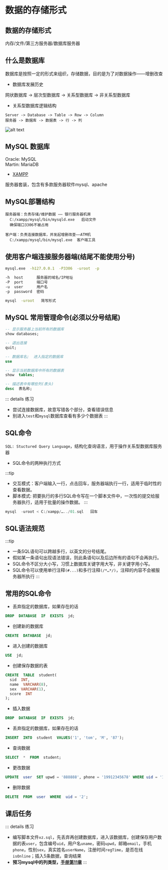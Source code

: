 # 数据的存储形式

## 数据的存储形式

内存/文件/第三方服务器/数据库服务器

## 什么是数据库

数据库是按照一定的形式来组织，存储数据，目的是为了对数据操作——增删改查

- 数据库发展历史

网状数据库 -> 层次型数据库 -> 关系型数据库 -> 非关系型数据库

- 关系型数据库逻辑结构 

```
Server -> Database -> Table -> Row -> Column
服务器 -> 数据库 -> 数据表 -> 行 -> 列
```

![alt text](https://images.aftersoil.xyz/wiki/image/MySQL/mysql-structure.png)

## MySQL 数据库

Oracle:  MySQL    
Martin:  MariaDB

- [XAMPP](https://www.apachefriends.org/download.html)

服务器套装，包含有多款服务器软件mysql、apache

## MySQL部署结构

```
服务器端：负责存储/维护数据 —— 银行服务器机房
  C:/xampp/mysql/bin/mysqld.exe   启动文件
  确保端口3306不被占用

客户端：负责连接数据库，并发起增删改查——ATM机
  C:/xampp/mysql/bin/mysql.exe  客户端工具
```

## 使用客户端连接服务器端(结尾不能使用分号)

```sh
mysql.exe  -h127.0.0.1  -P3306  -uroot  -p

-h  host      服务器的域名/IP地址
-P  port      端口号
-u  user      用户名
-p  password  密码

mysql  -uroot   简写形式
```

## MySQL 常用管理命令(必须以分号结尾)

```sql
-- 显示服务器上当前所有的数据库     
show databases;  

-- 退出连接
quit;  

-- 数据库名;  进入指定的数据库
use  

-- 显示当前数据库中所有的数据表
show  tables;  

-- 描述表中有哪些列(表头)
desc  表名称;  
```
::: details 练习
- 尝试连接数据库，故意写错各个部分，查看错误信息
- 别进入`test`和`mysql`数据库查看有多少个数据表
:::

## SQL命令

`SQL: Stuctured Query Language`，结构化查询语言，用于操作关系型数据库服务器

- SQL命令的两种执行方式

:::tip
- 交互模式：客户端输入一行，点击回车，服务器端执行一行，适用于临时性的查看数据。
- 脚本模式: 把要执行的多行SQL命令写在一个脚本文件中，一次性的提交给服务器执行，适用于批量的操作数据。
:::

```sql
mysql  -uroot < C:/xampp/…../01.sql   回车
```

## SQL语法规范

:::tip
- 一条SQL语句可以跨越多行，以英文的分号结尾。
- 假如某一条语句出现语法错误，则此条语句以及后边所有的语句不会再执行。
- SQL命令不区分大小写，习惯上数据库关键字用大写，非关键字用小写。
- SQL命令可以使用单行注释`(#...)`和多行注释`(/*…*/)`，注释的内容不会被服务器所执行
:::

## 常用的SQL命令

- 丢弃指定的数据库，如果存在的话

```sql
DROP  DATABASE  IF  EXISTS  jd;
```

- 创建新的数据库

```sql
CREATE  DATABASE  jd;
```

- 进入创建的数据库

```sql
USE  jd;
```

- 创建保存数据的表

```sql
CREATE  TABLE  student(
  sid  INT,
  name  VARCHAR(8),
  sex  VARCHAR(1),
  score  INT
);
```

- 插入数据

```sql
DROP  DATABASE  IF  EXISTS  jd;
```

- 丢弃指定的数据库，如果存在的话

```sql
INSERT  INTO  student  VALUES('1', 'tom', 'M', '87');
```

- 查询数据

```sql
SELECT  *  FROM  student;
```

- 更改数据

```sql
UPDATE  user  SET upwd = '888888', phone = '19912345678' WHERE uid = '1';
```

- 删除数据

```sql
DELETE  FROM  user  WHERE  uid = '2';
```

## 课后任务

::: details 练习
- 编写脚本文件`xz.sql`，先丢弃再创建数据库，进入该数据库，创建保存用户数据的表`user`，包含编号`uid`，用户名`uname`，密码`upwd`，邮箱`email`，手机`phone`，性别`sex`，真实姓名`userName`，注册时间`regTime`，是否在线`isOnline`；插入5条数据，查询结果
- **预习mysql中的列类型，[手册第11章](/other/download/Rear-end.html)**
:::
